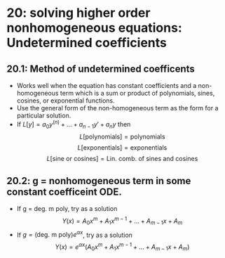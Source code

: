 # 20: solving higher order nonhomogeneous equations: Undetermined coefficients

## 20.1: Method of undetermined coefficents 
- Works well when the equation has constant coefficients and a non-homogeneous term which is a sum or product of polynomials, sines, cosines, or exponential functions. 
- Use the general form of the non-homogeneous term as the form for a particular solution. 
- If $L[y] = a_0y^{(n)} + ... + a_{n-1}y' + a_ny$ then 
$$L[\text{polynomials}] = \text{polynomials}$$
$$L[\text{exponentials}] = \text{exponentials}$$
$$L[\text{sine or cosines}] = \text{Lin. comb. of sines and cosines}$$
## 20.2: g = nonhomogeneous term in some constant coefficeint ODE.
- If g = deg. m poly, try as a solution
$$Y(x) = A_0x^m + A_1x^{m-1} + ... + A_{m-1}x + A_m$$
- If $g = (\text{deg. m poly})e^{\alpha x}$, try as a solution
$$Y(x) = e^{\alpha x}(A_0x^m + A_1x^{m-1} + ... + A_{m-1}x + A_m)$$


